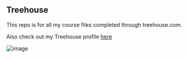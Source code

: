 ## Treehouse

This repo is for all my course files completed through treehouse.com.

Also check out my Treehouse profile [here](https://teamtreehouse.com)

![image](https://unsplash.com/photos/Ru7CCYvFUUM)
